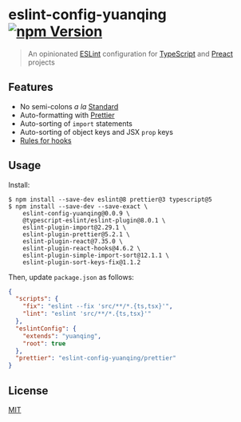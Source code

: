# eslint-config-yuanqing [![npm Version](https://img.shields.io/npm/v/eslint-config-yuanqing?cacheSeconds=1800)](https://www.npmjs.com/package/eslint-config-yuanqing)

> An opinionated [ESLint](https://eslint.org/) configuration for [TypeScript](https://typescriptlang.org/) and [Preact](https://preactjs.com/) projects

## Features

- No semi-colons *a la* [Standard](https://standardjs.com/)
- Auto-formatting with [Prettier](https://prettier.io/)
- Auto-sorting of `import` statements
- Auto-sorting of object keys and JSX `prop` keys
- [Rules for hooks](https://www.npmjs.com/package/eslint-plugin-react-hooks)

## Usage

Install:

<!-- ``` markdown-interpolate: node scripts/print-npm-installation-command.js -->
```
$ npm install --save-dev eslint@8 prettier@3 typescript@5
$ npm install --save-dev --save-exact \
    eslint-config-yuanqing@0.0.9 \ 
    @typescript-eslint/eslint-plugin@8.0.1 \ 
    eslint-plugin-import@2.29.1 \ 
    eslint-plugin-prettier@5.2.1 \ 
    eslint-plugin-react@7.35.0 \ 
    eslint-plugin-react-hooks@4.6.2 \ 
    eslint-plugin-simple-import-sort@12.1.1 \ 
    eslint-plugin-sort-keys-fix@1.1.2
```
<!-- ``` end -->

Then, update `package.json` as follows:

```json
{
  "scripts": {
    "fix": "eslint --fix 'src/**/*.{ts,tsx}'",
    "lint": "eslint 'src/**/*.{ts,tsx}'"
  },
  "eslintConfig": {
    "extends": "yuanqing",
    "root": true
  },
  "prettier": "eslint-config-yuanqing/prettier"
}
```

## License

[MIT](LICENSE.md)
